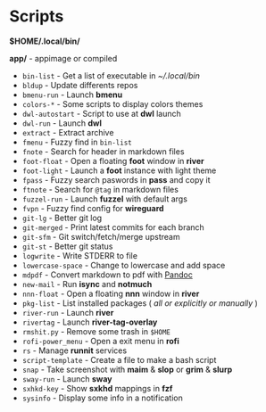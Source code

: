 # Scripts

**$HOME/.local/bin/**

**app/** - appimage or compiled

- `bin-list` - Get a list of executable in _~/.local/bin_
- `bldup` - Update differents repos
- `bmenu-run` - Launch **bmenu**
- `colors-*` - Some scripts to display colors themes
- `dwl-autostart` - Script to use at **dwl** launch
- `dwl-run` - Launch **dwl**
- `extract` - Extract archive
- `fmenu` - Fuzzy find in `bin-list`
- `fnote` - Search for header in markdown files
- `foot-float` - Open a floating **foot** window in **river**
- `foot-light` - Launch a **foot** instance with light theme
- `fpass` - Fuzzy search paswords in **pass** and copy it
- `ftnote` - Search for `@tag` in markdown files
- `fuzzel-run` - Launch **fuzzel** with default args
- `fvpn` - Fuzzy find config for **wireguard**
- `git-lg` - Better git log
- `git-merged` - Print latest commits for each branch
- `git-sfm` - Git switch/fetch/merge upstream
- `git-st` - Better git status
- `logwrite` - Write STDERR to file
- `lowercase-space` - Change to lowercase and add space
- `mdpdf` - Convert markdown to pdf with [Pandoc](https://github.com/jgm/pandoc)
- `new-mail` - Run **isync** and **notmuch**
- `nnn-float` - Open a floating **nnn** window in **river**
- `pkg-list` - List installed packages ( _all or explicitly or manually_ )
- `river-run` - Launch **river**
- `rivertag` - Launch **river-tag-overlay**
- `rmshit.py` - Remove some trash in `$HOME`
- `rofi-power_menu` - Open a exit menu in **rofi**
- `rs` - Manage **runnit** services
- `script-template` - Create a file to make a bash script
- `snap` - Take screenshot with **maim** & **slop** or **grim** & **slurp**
- `sway-run` - Launch **sway**
- `sxhkd-key` - Show **sxkhd** mappings in **fzf**
- `sysinfo` - Display some info in a notification

